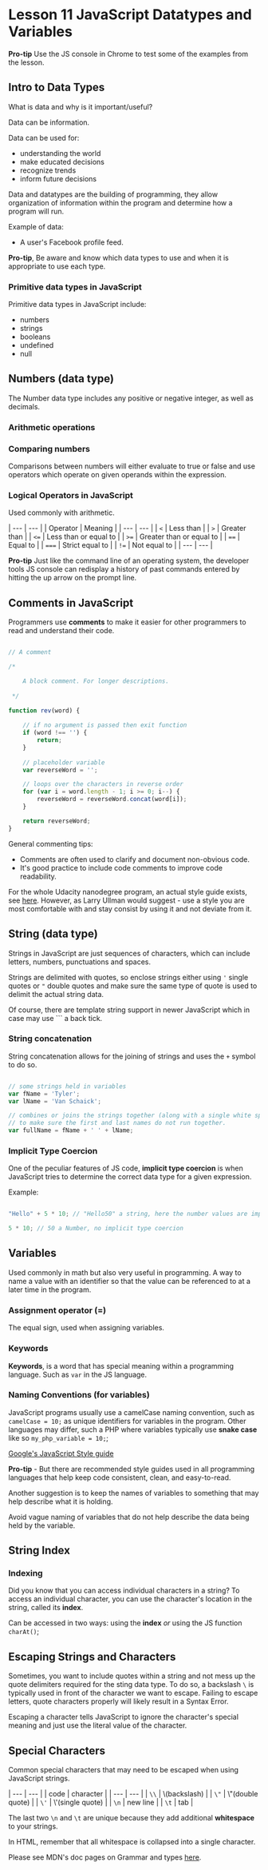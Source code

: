 
# Lesson 11 JavaScript Datatypes and Variables

**Pro-tip** Use the JS console in Chrome to test some of the examples from the lesson.

## Intro to Data Types

What is data and why is it important/useful?

Data can be information.

Data can be used for:

- understanding the world
- make educated decisions
- recognize trends
- inform future decisions

Data and datatypes are the building of programming, they allow organization of information within the program and determine how a program will run.

Example of data:

-  A user's Facebook profile feed.

**Pro-tip**, Be aware and know which data types to use and when it is appropriate to use each type.

### Primitive data types in JavaScript

Primitive data types in JavaScript include:

- numbers
- strings
- booleans
- undefined
- null


## Numbers (data type)

The Number data type includes any positive or negative integer, as well as decimals.

### Arithmetic operations

### Comparing numbers

Comparisons between numbers will either evaluate to true or false and use operators which operate on given operands within the expression.

### Logical Operators in JavaScript

Used commonly with arithmetic.

| --- | --- |
| Operator | Meaning |
| --- | --- |
| `<` | Less than |
| `>` | Greater than |
| `<=` | Less than or equal to |
| `>=` | Greater than or equal to |
| `==` | Equal to |
| `===` | Strict equal to |
| `!=` | Not equal to |
| --- | --- |

**Pro-tip** Just like the command line of an operating system, the developer tools JS console can redisplay a history of past commands entered by hitting the up arrow on the prompt line.


## Comments in JavaScript

Programmers use **comments** to make it easier for other programmers to read and understand their code.


```javascript

// A comment

/*

    A block comment. For longer descriptions.
 
 */

function rev(word) {
    
    // if no argument is passed then exit function
    if (word !== '') {
        return;
    }
    
    // placeholder variable
    var reverseWord = '';

    // loops over the characters in reverse order
    for (var i = word.length - 1; i >= 0; i--) {
        reverseWord = reverseWord.concat(word[i]);
    }

    return reverseWord;
}

```

General commenting tips:

- Comments are often used to clarify and document non-obvious code. 
- It's good practice to include code comments to improve code readability.

For the whole Udacity nanodegree program, an actual style guide exists, see [here](https://github.com/udacity/frontend-nanodegree-styleguide). However, as Larry Ullman would suggest - use a style you are most comfortable with and stay consist by using it and not deviate from it.


## String (data type)

Strings in JavaScript are just sequences of characters, which can include letters, numbers, punctuations and spaces.

Strings are delimited with quotes, so enclose strings either using `'` single  quotes or `"` double quotes and make sure the same type of quote is used to delimit the actual string data.

Of course, there are template string support in newer JavaScript which in case may use `\`` a back tick. 

### String concatenation

String concatenation allows for the joining of strings and uses the `+` symbol to do so.

```javascript

// some strings held in variables
var fName = 'Tyler';
var lName = 'Van Schaick';

// combines or joins the strings together (along with a single white space)
// to make sure the first and last names do not run together.
var fullName = fName + ' ' + lName;

```


### Implicit Type Coercion

One of the peculiar features of JS code, **implicit type coercion** is when JavaScript tries to determine the correct data type for a given expression.

Example:

```javascript

"Hello" + 5 * 10; // "Hello50" a string, here the number values are implicitly coerced there type into a string.

5 * 10; // 50 a Number, no implicit type coercion

```

## Variables

Used commonly in math but also very useful in programming. A way to name a value with an identifier so that the value can be referenced to at a later time in the program.

### Assignment operator (=)

The equal sign, used when assigning variables.

### Keywords

**Keywords**, is a word that has special meaning within a programming language. Such as `var` in the JS language.

### Naming Conventions (for variables)

JavaScript programs usually use a camelCase naming convention, such as `camelCase = 10;` as unique identifiers for variables in the program. Other languages may differ, such a PHP where variables typically use **snake case** like so `my_php_variable = 10;`;

[Google's JavaScript Style guide](https://google.github.io/styleguide/jsguide.html)


**Pro-tip** - But there are recommended style guides used in all programming languages that help keep code consistent, clean, and easy-to-read.

Another suggestion is to keep the names of variables to something that may help describe what it is holding.

Avoid vague naming of variables that do not help describe the data being held by the variable.


## String Index

### Indexing

Did you know that you can access individual characters in a string? To access an individual character, you can use the character's location in the string, called its **index**.

Can be accessed in two ways: using the **index** *or* using the JS function `charAt()`;

## Escaping Strings and Characters

Sometimes, you want to include quotes within a string and not mess up the quote delimiters required for the sting data type. To do so, a backslash `\` is typically used in front of the character we want to escape. Failing to escape letters, quote characters properly will likely result in a Syntax Error.

Escaping a character tells JavaScript to ignore the character's special meaning and just use the literal value of the character.

## Special Characters

Common special characters that may need to be escaped when using JavaScript strings.

| --- | --- |
| code | character |
| --- | --- |
| `\\` | \\\(backslash) |
| `\"` | \\"(double quote) |
| `\'` | \\'(single quote) |
| `\n` | new line |
| `\t` | tab |

The last two `\n` and `\t` are unique because they add additional **whitespace** to your strings.

In HTML, remember that all whitespace is collapsed into a single character.


Please see MDN's doc pages on Grammar and types [here](https://developer.mozilla.org/en-US/docs/Web/JavaScript/Guide/Grammar_and_types#Using_special_characters_in_strings).


